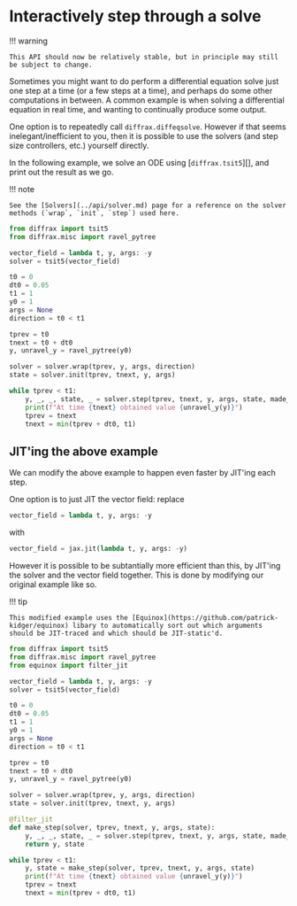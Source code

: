 # Interactively step through a solve

!!! warning

    This API should now be relatively stable, but in principle may still be subject to change.

Sometimes you might want to do perform a differential equation solve just one step at a time (or a few steps at a time), and perhaps do some other computations in between.  A common example is when solving a differential equation in real time, and wanting to continually produce some output.

One option is to repeatedly call `diffrax.diffeqsolve`. However if that seems inelegant/inefficient to you, then it is possible to use the solvers (and step size controllers, etc.) yourself directly.

In the following example, we solve an ODE using [`diffrax.tsit5`][], and print out the result as we go.

!!! note

    See the [Solvers](../api/solver.md) page for a reference on the solver methods (`wrap`, `init`, `step`) used here.

```python
from diffrax import tsit5
from diffrax.misc import ravel_pytree

vector_field = lambda t, y, args: -y
solver = tsit5(vector_field)

t0 = 0
dt0 = 0.05
t1 = 1
y0 = 1
args = None
direction = t0 < t1

tprev = t0
tnext = t0 + dt0
y, unravel_y = ravel_pytree(y0)

solver = solver.wrap(tprev, y, args, direction)
state = solver.init(tprev, tnext, y, args)

while tprev < t1:
    y, _, _, state, _ = solver.step(tprev, tnext, y, args, state, made_jump=False)
    print(f"At time {tnext} obtained value {unravel_y(y)}")
    tprev = tnext
    tnext = min(tprev + dt0, t1)
```

## JIT'ing the above example

We can modify the above example to happen even faster by JIT'ing each step.

One option is to just JIT the vector field: replace
```python
vector_field = lambda t, y, args: -y
```
with
```python
vector_field = jax.jit(lambda t, y, args: -y)
```

However it is possible to be subtantially more efficient than this, by JIT'ing the solver and the vector field together. This is done by modifying our original example like so.

!!! tip

    This modified example uses the [Equinox](https://github.com/patrick-kidger/equinox) libary to automatically sort out which arguments should be JIT-traced and which should be JIT-static'd.

```python
from diffrax import tsit5
from diffrax.misc import ravel_pytree
from equinox import filter_jit

vector_field = lambda t, y, args: -y
solver = tsit5(vector_field)

t0 = 0
dt0 = 0.05
t1 = 1
y0 = 1
args = None
direction = t0 < t1

tprev = t0
tnext = t0 + dt0
y, unravel_y = ravel_pytree(y0)

solver = solver.wrap(tprev, y, args, direction)
state = solver.init(tprev, tnext, y, args)

@filter_jit
def make_step(solver, tprev, tnext, y, args, state):
    y, _, _, state, _ = solver.step(tprev, tnext, y, args, state, made_jump=False)
    return y, state

while tprev < t1:
    y, state = make_step(solver, tprev, tnext, y, args, state)
    print(f"At time {tnext} obtained value {unravel_y(y)}")
    tprev = tnext
    tnext = min(tprev + dt0, t1)
```

